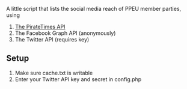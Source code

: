 A little script that lists the social media reach of PPEU member parties, using
1. [The PirateTimes API](https://github.com/Pirate-Parties-International/PPI-party-info)
2. The Facebook Graph API (anonymously)
3. The Twitter API (requires key)

Setup
-----
1. Make sure cache.txt is writable
2. Enter your Twitter API key and secret in config.php

